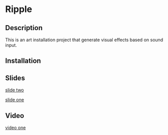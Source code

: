 # Ripple

## Description

This is an art installation project that generate visual effects based on sound input. 

## Installation


## Slides

[slide two](https://docs.google.com/presentation/d/167CRWSBB9AY0LubAPCSqf8NnshB4w_PrJf7qprWurYc/edit)

[slide one](https://drive.google.com/a/cca.edu/file/d/0B3UDDh6bzQkMOHNzcWdubEhTV3M/view)


## Video
[video one](https://www.youtube.com/watch?v=FwQGnM2N3e0)
